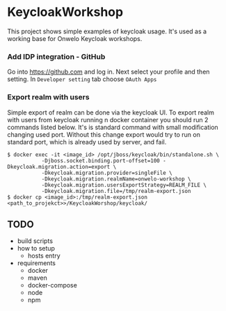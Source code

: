 # KeycloakWorkshop

This project shows simple examples of keycloak usage. It's used as a working base for Onwelo Keycloak workshops.


### Add IDP integration - GitHub

Go into https://github.com and log in. Next select your profile and then setting.
In `Developer setting` tab choose `OAuth Apps`


### Export realm with users

Simple export of realm can be done via the keycloak UI.
To export realm with users from keycloak running n docker container you should run 2 commands listed below.
It's is standard command with small modification changing used port. 
Without this change export would try to run on standard port, which is already used by server, and fail.
```
$ docker exec -it <image_id> /opt/jboss/keycloak/bin/standalone.sh \                     
           -Djboss.socket.binding.port-offset=100 -Dkeycloak.migration.action=export \
           -Dkeycloak.migration.provider=singleFile \
           -Dkeycloak.migration.realmName=onwelo-workshop \
           -Dkeycloak.migration.usersExportStrategy=REALM_FILE \
           -Dkeycloak.migration.file=/tmp/realm-export.json
$ docker cp <image_id>:/tmp/realm-export.json <path_to_projekct>>/KeycloakWorshop/keycloak/
```

## TODO
* build scripts
* how to setup
  * hosts entry
* requirements
  * docker
  * maven
  * docker-compose
  * node
  * npm